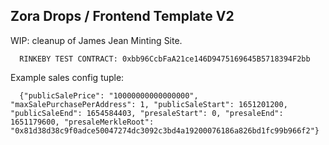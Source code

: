 ## Zora Drops / Frontend Template V2

WIP: cleanup of James Jean Minting Site.

```
  RINKEBY TEST CONTRACT: 0xbb96CcbFaA21ce146D9475169645B5718394F2bb
```

Example sales config tuple:

```
  {"publicSalePrice": "10000000000000000", "maxSalePurchasePerAddress": 1, "publicSaleStart": 1651201200, "publicSaleEnd": 1654584403, "presaleStart": 0, "presaleEnd": 1651179600, "presaleMerkleRoot": "0x81d38d38c9f0adce50047274dc3092c3bd4a19200076186a826bd1fc99b966f2"}
```
